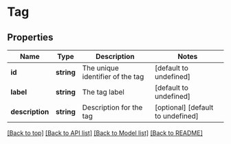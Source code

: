 # Tag

## Properties

|Name | Type | Description | Notes|
|------------ | ------------- | ------------- | -------------|
|**id** | **string** | The unique identifier of the tag | [default to undefined]|
|**label** | **string** | The tag label | [default to undefined]|
|**description** | **string** | Description for the tag | [optional] [default to undefined]|




[[Back to top]](#) [[Back to API list]](../../README.md#documentation-for-api-endpoints) [[Back to Model list]](../../README.md#documentation-for-models) [[Back to README]](../../README.md)
